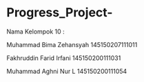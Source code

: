 # Progress_Project-
Nama Kelompok 10 :

Muhammad Bima Zehansyah 145150207111011

Fakhruddin Farid Irfani 145150200111031

Muhammad Aghni Nur L 145150200111054
